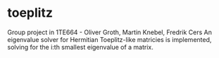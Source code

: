 # toeplitz
Group project in 1TE664 - Oliver Groth, Martin Knebel, Fredrik Cers
An eigenvalue solver for Hermitian Toeplitz-like matricies is implemented, solving for the i:th smallest eigenvalue of a 
matrix.
